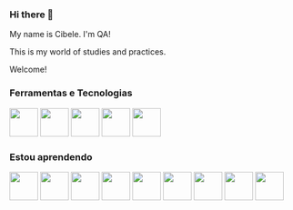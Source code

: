 ### Hi there 👋

My name is Cibele. I'm QA!

This is my world of studies and practices.

Welcome!

### Ferramentas e Tecnologias

<img src="https://cdn.jsdelivr.net/gh/devicons/devicon/icons/jira/jira-original.svg" width="50" height="50"/> <img src="https://cdn.jsdelivr.net/gh/devicons/devicon/icons/mysql/mysql-original.svg" width="50" height="50"/> <img src="https://cdn.jsdelivr.net/gh/devicons/devicon/icons/trello/trello-plain.svg" width="50" height="50"/> <img src="https://cdn.jsdelivr.net/gh/devicons/devicon/icons/vscode/vscode-plain.svg" width="50" height="50"/> <img src="https://cdn.jsdelivr.net/gh/devicons/devicon/icons/canva/canva-original.svg" width="50" height="50"/>


### Estou aprendendo

<img src="https://cdn.jsdelivr.net/gh/devicons/devicon/icons/ruby/ruby-original.svg" width="50" height="50"/> <img src="https://cdn.jsdelivr.net/gh/devicons/devicon/icons/rspec/rspec-original.svg" width="50" height="50"/> <img src="https://cdn.jsdelivr.net/gh/devicons/devicon/icons/cucumber/cucumber-plain.svg" width="50" height="50"/> <img src="https://cdn.jsdelivr.net/gh/devicons/devicon/icons/selenium/selenium-original.svg" width="50" height="50"/>
<img src="https://cdn.jsdelivr.net/gh/devicons/devicon/icons/jenkins/jenkins-original.svg" width="50" height="50"/> <img src="https://cdn.jsdelivr.net/gh/devicons/devicon/icons/javascript/javascript-original.svg" width="50" height="50"/> <img src="https://cdn.jsdelivr.net/gh/devicons/devicon/icons/python/python-original.svg" width="50" height="50"/> <img src="https://cdn.jsdelivr.net/gh/devicons/devicon/icons/jupyter/jupyter-original.svg" width="50" height="50"/> <img src="https://cdn.jsdelivr.net/gh/devicons/devicon/icons/anaconda/anaconda-original.svg" width="50" height="50"/>


<!--
**crmallmann/crmallmann** is a ✨ _special_ ✨ repository because its `README.md` (this file) appears on your GitHub profile.

Here are some ideas to get you started:

- 🔭 I’m currently working on ...
- 🌱 I’m currently learning ...
- 👯 I’m looking to collaborate on ...
- 🤔 I’m looking for help with ...
- 💬 Ask me about ...
- 📫 How to reach me: ...
- 😄 Pronouns: ...
- ⚡ Fun fact: ...

Emojis -> https://gist.github.com/rxaviers/7360908

Tutorial -> https://www.alura.com.br/artigos/como-criar-um-readme-para-seu-perfil-github

-->
